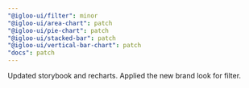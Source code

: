 ```yaml
---
"@igloo-ui/filter": minor
"@igloo-ui/area-chart": patch
"@igloo-ui/pie-chart": patch
"@igloo-ui/stacked-bar": patch
"@igloo-ui/vertical-bar-chart": patch
"docs": patch
---
```


Updated storybook and recharts. Applied the new brand look for filter.
